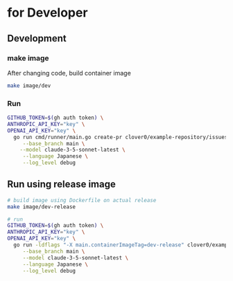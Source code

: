 # for Developer

## Development
### make image
After changing code, build container image
```sh
make image/dev
```

### Run
```sh
GITHUB_TOKEN=$(gh auth token) \
ANTHROPIC_API_KEY="key" \
OPENAI_API_KEY="key" \
  go run cmd/runner/main.go create-pr clover0/example-repository/issues/123 \
     --base_branch main \
    --model claude-3-5-sonnet-latest \
     --language Japanese \
     --log_level debug
```

## Run using release image
```sh
# build image using Dockerfile on actual release
make image/dev-release

# run 
GITHUB_TOKEN=$(gh auth token) \
ANTHROPIC_API_KEY="key" \
OPENAI_API_KEY="key" \
  go run -ldflags "-X main.containerImageTag=dev-release" clover0/example-repository/issues/123 \
     --base_branch main \
     --model claude-3-5-sonnet-latest \
     --language Japanese \
     --log_level debug
```
